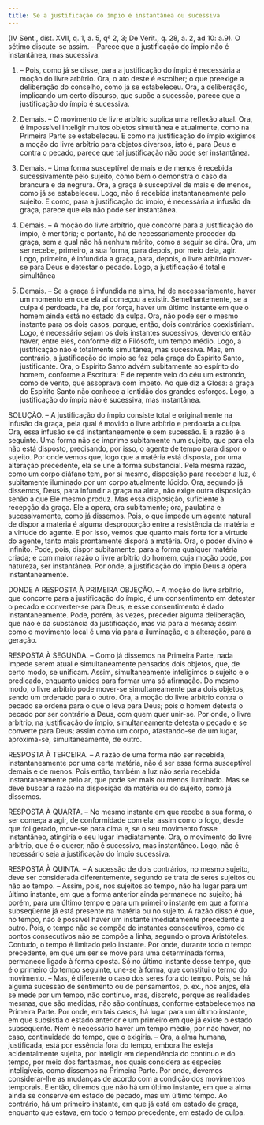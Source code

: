 ```yaml
---
title: Se a justificação do ímpio é instantânea ou sucessiva
---
```


(IV Sent., dist. XVII, q. 1, a. 5, qª 2, 3; De Verit., q. 28, a. 2, ad 10: a.9).
  O sétimo discute-se assim. – Parece que a justificação do ímpio não é instantânea, mas sucessiva.   

1. – Pois, como já se disse, para a justificação do ímpio é necessária a moção do livre arbítrio. Ora, o ato deste é escolher; o que preexige a deliberação do conselho, como já se estabeleceu. Ora, a deliberação, implicando um certo discurso, que supõe a sucessão, parece que a justificação do ímpio é sucessiva.  

2. Demais. – O movimento de livre arbítrio suplica uma reflexão atual. Ora, é impossível inteligir muitos objetos simultânea e atualmente, como na Primeira Parte se estabeleceu. E como na justificação do ímpio exigimos a moção do livre arbítrio para objetos diversos, isto é, para Deus e contra o pecado, parece que tal justificação não pode ser instantânea.  

3. Demais. – Uma forma susceptível de mais e de menos é recebida sucessivamente pelo sujeito, como bem o demonstra o caso da brancura e da negrura. Ora, a graça é susceptível de mais e de menos, como já se estabeleceu. Logo, não é recebida instantaneamente pelo sujeito. E como, para a justificação do ímpio, é necessária a infusão da graça, parece que ela não pode ser instantânea.  

4. Demais. – A moção do livre arbítrio, que concorre para a justificação do ímpio, é meritória; e portanto, há de necessariamente proceder da graça, sem a qual não há nenhum mérito, como a seguir se dirá. Ora, um ser recebe, primeiro, a sua forma, para depois, por meio dela, agir. Logo, primeiro, é infundida a graça, para, depois, o livre arbítrio mover-se para Deus e detestar o pecado. Logo, a justificação é total e simultânea  

5. Demais. – Se a graça é infundida na alma, há de necessariamente, haver um momento em que ela aí começou a existir. Semelhantemente, se a culpa é perdoada, há de, por força, haver um último instante em que o homem ainda está no estado da culpa. Ora, não pode ser o mesmo instante para os dois casos, porque, então, dois contrários coexistiriam. Logo, é necessário sejam os dois instantes sucessivos, devendo então haver, entre eles, conforme diz o Filósofo, um tempo médio. Logo, a justificação não é totalmente simultânea, mas sucessiva.  Mas, em contrário, a justificação do ímpio se faz pela graça do Espírito Santo, justificante. Ora, o Espírito Santo advém subitamente ao espírito do homem, conforme a Escritura: E de repente veio do céu um estrondo, como de vento, que assoprava com ímpeto. Ao que diz a Glosa: a graça do Espírito Santo não conhece a lentidão dos grandes esforços. Logo, a justificação do ímpio não é sucessiva, mas instantânea.  

SOLUÇÃO. – A justificação do ímpio consiste total e originalmente na infusão da graça, pela qual é movido o livre arbítrio e perdoada a culpa. Ora, essa infusão se dá instantaneamente e sem sucessão. E a razão é a seguinte. Uma forma não se imprime subitamente num sujeito, que para ela não está disposto, precisando, por isso, o agente de tempo para dispor o sujeito. Por onde vemos que, logo que a matéria está disposta, por uma alteração precedente, ela se une à forma substancial. Pela mesma razão, como um corpo diáfano tem, por si mesmo, disposição para receber a luz, é subitamente iluminado por um corpo atualmente lúcido. Ora, segundo já dissemos, Deus, para infundir a graça na alma, não exige outra disposição senão a que Ele mesmo produz. Mas essa disposição, suficiente à recepção da graça. Ele a opera, ora subitamente; ora, paulatina e sucessivamente, como já dissemos. Pois, o que impede um agente natural de dispor a matéria é alguma desproporção entre a resistência da matéria e a virtude do agente. E por isso, vemos que quanto mais forte for a virtude do agente, tanto mais prontamente disporá a matéria. Ora, o poder divino é infinito. Pode, pois, dispor subitamente, para a forma qualquer matéria criada; e com maior razão o livre arbítrio do homem, cuja moção pode, por natureza, ser instantânea. Por onde, a justificação do ímpio Deus a opera instantaneamente.  

DONDE A RESPOSTA À PRIMEIRA OBJEÇÃO. – A moção do livre arbítrio, que concorre para a justificação do ímpio, é um consentimento em detestar o pecado e converter-se para Deus; e esse consentimento é dado instantaneamente. Pode, porém, às vezes, preceder alguma deliberação, que não é da substância da justificação, mas via para a mesma; assim como o movimento local é uma via para a iluminação, e a alteração, para a geração.  

RESPOSTA À SEGUNDA. – Como já dissemos na Primeira Parte, nada impede serem atual e simultaneamente pensados dois objetos, que, de certo modo, se unificam. Assim, simultaneamente inteligimos o sujeito e o predicado, enquanto unidos para formar uma só afirmação. Do mesmo modo, o livre arbítrio pode mover-se simultaneamente para dois objetos, sendo um ordenado para o outro. Ora, a moção do livre arbítrio contra o pecado se ordena para o que o leva para Deus; pois o homem detesta o pecado por ser contrário a Deus, com quem quer unir-se. Por onde, o livre arbítrio, na justificação do ímpio, simultaneamente detesta o pecado e se converte para Deus; assim como um corpo, afastando-se de um lugar, aproxima-se, simultaneamente, de outro.  

RESPOSTA À TERCEIRA. – A razão de uma forma não ser recebida, instantaneamente por uma certa matéria, não é ser essa forma susceptível demais e de menos. Pois então, também a luz não seria recebida instantaneamente pelo ar, que pode ser mais ou menos iluminado. Mas se deve buscar a razão na disposição da matéria ou do sujeito, como já dissemos.  

RESPOSTA À QUARTA. – No mesmo instante em que recebe a sua forma, o ser começa a agir, de conformidade com ela; assim como o fogo, desde que foi gerado, move-se para cima e, se o seu movimento fosse instantâneo, atingiria o seu lugar imediatamente. Ora, o movimento do livre arbítrio, que é o querer, não é sucessivo, mas instantâneo. Logo, não é necessário seja a justificação do ímpio sucessiva.  

RESPOSTA À QUINTA. – A sucessão de dois contrários, no mesmo sujeito, deve ser considerada diferentemente, segundo se trata de seres sujeitos ou não ao tempo. – Assim, pois, nos sujeitos ao tempo, não há lugar para um último instante, em que a forma anterior ainda permanece no sujeito; há porém, para um último tempo e para um primeiro instante em que a forma subseqüente já está presente na matéria ou no sujeito. A razão disso é que, no tempo, não é possível haver um instante imediatamente precedente a outro. Pois, o tempo não se compõe de instantes consecutivos, como de pontos consecutivos não se compõe a linha, segundo o prova Aristóteles. Contudo, o tempo é limitado pelo instante. Por onde, durante todo o tempo precedente, em que um ser se move para uma determinada forma, permanece ligado à forma oposta. Só no último instante desse tempo, que é o primeiro do tempo seguinte, une-se à forma, que constitui o termo do movimento. – Mas, é diferente o caso dos seres fora do tempo. Pois, se há alguma sucessão de sentimento ou de pensamentos, p. ex., nos anjos, ela se mede por um tempo, não contínuo, mas, discreto, porque as realidades mesmas, que são medidas, não são contínuas, conforme estabelecemos na Primeira Parte. Por onde, em tais casos, há lugar para um último instante, em que subsistia o estado anterior e um primeiro em que já existe o estado subseqüente. Nem é necessário haver um tempo médio, por não haver, no caso, continuidade do tempo, que o exigiria. – Ora, a alma humana, justificada, está por essência fora do tempo, embora lhe esteja acidentalmente sujeita, por inteligir em dependência do contínuo e do tempo, por meio dos fantasmas, nos quais considera as espécies inteligíveis, como dissemos na Primeira Parte. Por onde, devemos considerar-lhe as mudanças de acordo com a condição dos movimentos temporais. E então, diremos que não há um último instante, em que a alma ainda se conserve em estado de pecado, mas um último tempo. Ao contrário, há um primeiro instante, em que já está em estado de graça, enquanto que estava, em todo o tempo precedente, em estado de culpa.